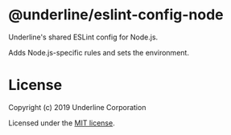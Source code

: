 # @underline/eslint-config-node

Underline's shared ESLint config for Node.js.

Adds Node.js-specific rules and sets the environment.

# License

Copyright (c) 2019 Underline Corporation

Licensed under the [MIT license](https://github.com/underline/eslint-config/blob/master/LICENSE.md).
